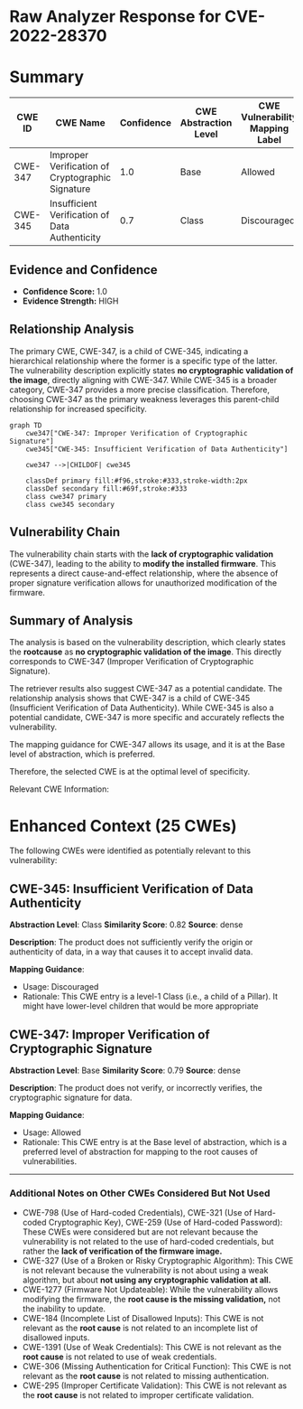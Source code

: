 # Raw Analyzer Response for CVE-2022-28370

# Summary
| CWE ID | CWE Name | Confidence | CWE Abstraction Level | CWE Vulnerability Mapping Label | CWE-Vulnerability Mapping Notes |
|---|---|---|---|---|---|
| CWE-347 | Improper Verification of Cryptographic Signature | 1.0 | Base | Allowed | Primary CWE |
| CWE-345 | Insufficient Verification of Data Authenticity | 0.7 | Class | Discouraged | Secondary Candidate |

## Evidence and Confidence

*   **Confidence Score:** 1.0
*   **Evidence Strength:** HIGH

## Relationship Analysis
The primary CWE, CWE-347, is a child of CWE-345, indicating a hierarchical relationship where the former is a specific type of the latter. The vulnerability description explicitly states **no cryptographic validation of the image**, directly aligning with CWE-347. While CWE-345 is a broader category, CWE-347 provides a more precise classification. Therefore, choosing CWE-347 as the primary weakness leverages this parent-child relationship for increased specificity.

```mermaid
graph TD
    cwe347["CWE-347: Improper Verification of Cryptographic Signature"]
    cwe345["CWE-345: Insufficient Verification of Data Authenticity"]
    
    cwe347 -->|CHILDOF| cwe345
    
    classDef primary fill:#f96,stroke:#333,stroke-width:2px
    classDef secondary fill:#69f,stroke:#333
    class cwe347 primary
    class cwe345 secondary
```

## Vulnerability Chain
The vulnerability chain starts with the **lack of cryptographic validation** (CWE-347), leading to the ability to **modify the installed firmware**. This represents a direct cause-and-effect relationship, where the absence of proper signature verification allows for unauthorized modification of the firmware.

## Summary of Analysis
The analysis is based on the vulnerability description, which clearly states the **rootcause** as **no cryptographic validation of the image**. This directly corresponds to CWE-347 (Improper Verification of Cryptographic Signature).

The retriever results also suggest CWE-347 as a potential candidate. The relationship analysis shows that CWE-347 is a child of CWE-345 (Insufficient Verification of Data Authenticity). While CWE-345 is also a potential candidate, CWE-347 is more specific and accurately reflects the vulnerability.

The mapping guidance for CWE-347 allows its usage, and it is at the Base level of abstraction, which is preferred.

Therefore, the selected CWE is at the optimal level of specificity.

Relevant CWE Information:

# Enhanced Context (25 CWEs)
The following CWEs were identified as potentially relevant to this vulnerability:

## CWE-345: Insufficient Verification of Data Authenticity
**Abstraction Level**: Class
**Similarity Score**: 0.82
**Source**: dense

**Description**:
The product does not sufficiently verify the origin or authenticity of data, in a way that causes it to accept invalid data.

**Mapping Guidance**:
- Usage: Discouraged
- Rationale: This CWE entry is a level-1 Class (i.e., a child of a Pillar). It might have lower-level children that would be more appropriate

## CWE-347: Improper Verification of Cryptographic Signature
**Abstraction Level**: Base
**Similarity Score**: 0.79
**Source**: dense

**Description**:
The product does not verify, or incorrectly verifies, the cryptographic signature for data.

**Mapping Guidance**:
- Usage: Allowed
- Rationale: This CWE entry is at the Base level of abstraction, which is a preferred level of abstraction for mapping to the root causes of vulnerabilities.

---
### Additional Notes on Other CWEs Considered But Not Used

*   CWE-798 (Use of Hard-coded Credentials), CWE-321 (Use of Hard-coded Cryptographic Key), CWE-259 (Use of Hard-coded Password): These CWEs were considered but are not relevant because the vulnerability is not related to the use of hard-coded credentials, but rather the **lack of verification of the firmware image.**
*   CWE-327 (Use of a Broken or Risky Cryptographic Algorithm): This CWE is not relevant because the vulnerability is not about using a weak algorithm, but about **not using any cryptographic validation at all.**
*   CWE-1277 (Firmware Not Updateable): While the vulnerability allows modifying the firmware, the **root cause is the missing validation,** not the inability to update.
*   CWE-184 (Incomplete List of Disallowed Inputs): This CWE is not relevant as the **root cause** is not related to an incomplete list of disallowed inputs.
*   CWE-1391 (Use of Weak Credentials): This CWE is not relevant as the **root cause** is not related to use of weak credentials.
*   CWE-306 (Missing Authentication for Critical Function): This CWE is not relevant as the **root cause** is not related to missing authentication.
*   CWE-295 (Improper Certificate Validation): This CWE is not relevant as the **root cause** is not related to improper certificate validation.